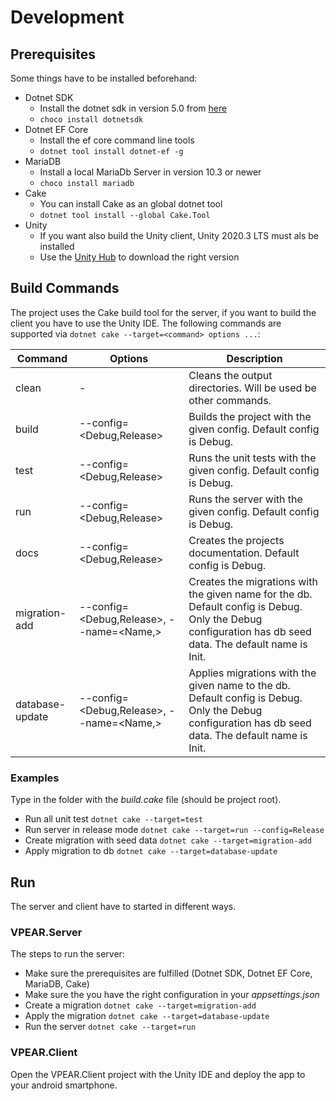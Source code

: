 # Development

## Prerequisites
Some things have to be installed beforehand:

* Dotnet SDK
  * Install the dotnet sdk in version 5.0 from [here](https://dotnet.microsoft.com/download/dotnet/5.0)
  * `choco install dotnetsdk`
* Dotnet EF Core
  * Install the ef core command line tools
  * `dotnet tool install dotnet-ef -g`
* MariaDB
  * Install a local MariaDb Server in version 10.3 or newer
  * `choco install mariadb`
* Cake
  * You can install Cake as an global dotnet tool
  * `dotnet tool install --global Cake.Tool`
* Unity
  * If you want also build the Unity client, Unity 2020.3 LTS must als be installed
  * Use the [Unity Hub](https://unity3d.com/de/get-unity/download) to download the right version

## Build Commands
The project uses the Cake build tool for the server, if you want to build the client you have to use the Unity IDE. The following commands are supported via `dotnet cake --target=<command> options ...`:

| Command | Options | Description |
| - | - | - |
| clean | - | Cleans the output directories. Will be used be other commands. |
| build | --config=<Debug,Release> | Builds the project with the given config. Default config is Debug. |
| test | --config=<Debug,Release> | Runs the unit tests with the given config. Default config is Debug. |
| run | --config=<Debug,Release> | Runs the server with the given config. Default config is Debug. |
| docs | --config=<Debug,Release> | Creates the projects documentation. Default config is Debug. |
| migration-add | --config=<Debug,Release>, --name=<Name,> | Creates the migrations with the given name for the db. Default config is Debug. Only the Debug configuration has db seed data. The default name is Init. |
| database-update | --config=<Debug,Release>, --name=<Name,> | Applies migrations with the given name to the db. Default config is Debug. Only the Debug configuration has db seed data. The default name is Init. |

### Examples
Type in the folder with the *build.cake* file (should be project root).

* Run all unit test `dotnet cake --target=test`
* Run server in release mode `dotnet cake --target=run --config=Release`
* Create migration with seed data `dotnet cake --target=migration-add`
* Apply migration to db `dotnet cake --target=database-update`

## Run
The server and client have to started in different ways.

### VPEAR.Server
The steps to run the server:

* Make sure the prerequisites are fulfilled (Dotnet SDK, Dotnet EF Core, MariaDB, Cake)
* Make sure the you have the right configuration in your *appsettings.json*
* Create a migration `dotnet cake --target=migration-add`
* Apply the migration `dotnet cake --target=database-update`
* Run the server `dotnet cake --target=run`

### VPEAR.Client

Open the VPEAR.Client project with the Unity IDE and deploy the app to your android smartphone.

